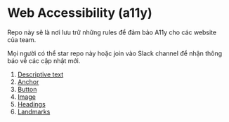 # Web Accessibility (a11y)

Repo này sẽ là nơi lưu trữ những rules để đảm bảo A11y cho các website của team.

Mọi người có thể star repo này hoặc join vào Slack channel để nhận thông báo về các cập nhật mới.

1. [Descriptive text](https://viivue.github.io/a11y/rules/descriptive-text)
2. [Anchor](https://viivue.github.io/a11y/rules/anchor)
3. [Button](https://viivue.github.io/a11y/rules/button)
4. [Image](https://viivue.github.io/a11y/rules/image)
5. [Headings](https://viivue.github.io/a11y/rules/headings)
6. [Landmarks](https://viivue.github.io/a11y/rules/landmarks)